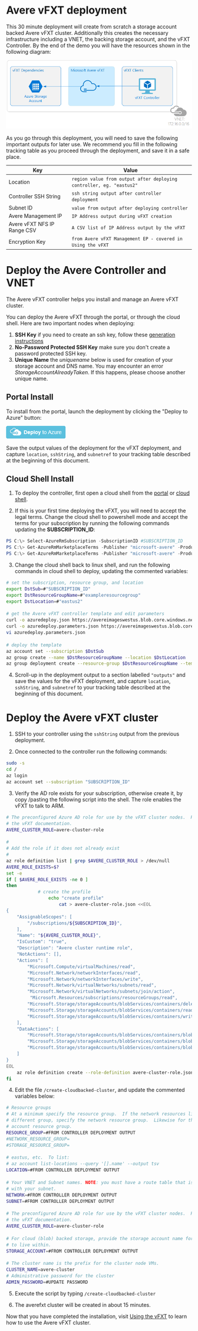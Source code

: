 # Avere vFXT deployment

This 30 minute deployment will create from scratch a storage account backed Avere vFXT cluster.  Additionally this creates the necessary infrastructure including a VNET, the backing storage account, and the vFXT Controller.  By the end of the demo you will have the resources shown in the following diagram:

<img src="images/vfxt_deployment.png">

As you go through this deployment, you will need to save the following important outputs for later use.  We recommend you fill in the following tracking table as you proceed through the deployment, and save it in a safe place.

|Key|Value|
|---|---|
|Location|`region value from output after deploying controller, eg. "eastus2"`|
|Controller SSH String|`ssh string output after controller deployment`|
|Subnet ID|`value from output after deploying controller`|
|Avere Management IP|`IP Address output during vFXT creation`|
|Avere vFXT NFS IP Range CSV|`A CSV list of IP Address output by the vFXT`|
|Encryption Key|`from Avere vFXT Management EP - covered in Using the vFXT`|

# Deploy the Avere Controller and VNET

The Avere vFXT controller helps you install and manage an Avere vFXT cluster.

You can deploy the Avere vFXT through the portal, or through the cloud shell.  Here are two important nodes when deploying:

  1. **SSH Key** if you need to create an ssh key, follow these [generation instructions](https://github.com/Azure/acs-engine/blob/master/docs/ssh.md#ssh-key-generation)
  1. **No-Password Protected SSH Key** make sure you don't create a password protected SSH key.
  1. **Unique Name** the *uniquename* below is used for creation of your storage account and DNS name.  You may encounter an error *StorageAccountAlreadyTaken*.  If this happens, please choose another unique name.

## Portal Install

To install from the portal, launch the deployment by clicking the "Deploy to Azure" button:

<a href="https://portal.azure.com/#create/Microsoft.Template/uri/https%3A%2F%2Favereimageswestus.blob.core.windows.net%2Fgithubcontent%2Fsrc%2Fvfxt%2Fazuredeploy.json" target="_blank">
<img src="https://raw.githubusercontent.com/Azure/azure-quickstart-templates/master/1-CONTRIBUTION-GUIDE/images/deploytoazure.png"/>
</a>

Save the output values of the deployment for the vFXT deployment, and capture `location`, `sshString`, and `subnetref` to your tracking table described at the beginning of this document.

## Cloud Shell Install

1. To deploy the controller, first open a cloud shell from the [portal](http://portal.azure.com) or [cloud shell](https://shell.azure.com/).

2. If this is your first time deploying the vFXT, you will need to accept the legal terms.  Change the cloud shell to powershell mode and accept the terms for your subscription by running the following commands updating the **SUBSCRIPTION_ID**:

```powershell
PS C:\> Select-AzureRmSubscription -SubscriptionID #SUBSCRIPTION_ID
PS C:\> Get-AzureRmMarketplaceTerms -Publisher "microsoft-avere" -Product "vfxt" -Name "avere-vfxt-controller" | Set-AzureRmMarketplaceTerms -Accept
PS C:\> Get-AzureRmMarketplaceTerms -Publisher "microsoft-avere" -Product "vfxt" -Name "avere-vfxt-node" | Set-AzureRmMarketplaceTerms -Accept
```

3. Change the cloud shell back to linux shell, and run the following commands in cloud shell to deploy, updating the commented variables:

```bash
# set the subscription, resource group, and location
export DstSub=#"SUBSCRIPTION_ID"
export DstResourceGroupName=#"exampleresourcegroup"
export DstLocation=#"eastus2"

# get the Avere vFXT controller template and edit parameters
curl -o azuredeploy.json https://avereimageswestus.blob.core.windows.net/githubcontent/src/vfxt/azuredeploy.json
curl -o azuredeploy.parameters.json https://avereimageswestus.blob.core.windows.net/githubcontent/src/vfxt/azuredeploy.parameters.json
vi azuredeploy.parameters.json

# deploy the template
az account set --subscription $DstSub
az group create --name $DstResourceGroupName --location $DstLocation
az group deployment create --resource-group $DstResourceGroupName --template-file azuredeploy.json --parameters @azuredeploy.parameters.json
```

4. Scroll-up in the deployment output to a section labelled `"outputs"` and save the values for the vFXT deployment, and capture `location`, `sshString`, and `subnetref` to your tracking table described at the beginning of this document.

# Deploy the Avere vFXT cluster

1. SSH to your controller using the `sshString` output from the previous deployment.

2. Once connected to the controller run the following commands:

```bash
sudo -s
cd /
az login
az account set --subscription "SUBSCRIPTION_ID"
```
3. Verify the AD role exists for your subscription, otherwise create it, by copy /pasting the following script into the shell.  The role enables the vFXT to talk to ARM.

```bash
# The preconfigured Azure AD role for use by the vFXT cluster nodes.  Refer to
# the vFXT documentation.
AVERE_CLUSTER_ROLE=avere-cluster-role

#
# Add the role if it does not already exist
# 
az role definition list | grep $AVERE_CLUSTER_ROLE > /dev/null
AVERE_ROLE_EXISTS=$?
set -e
if [ $AVERE_ROLE_EXISTS -ne 0 ]
then
            # create the profile
                echo "create profile"
                    cat > avere-cluster-role.json <<EOL
{ 
    "AssignableScopes": [
        "/subscriptions/${SUBSCRIPTION_ID}",
    ],
    "Name": "${AVERE_CLUSTER_ROLE}",
    "IsCustom": "true",
    "Description": "Avere cluster runtime role",
    "NotActions": [],
    "Actions": [
        "Microsoft.Compute/virtualMachines/read",
        "Microsoft.Network/networkInterfaces/read",
        "Microsoft.Network/networkInterfaces/write",
        "Microsoft.Network/virtualNetworks/subnets/read",
        "Microsoft.Network/virtualNetworks/subnets/join/action",
         "Microsoft.Resources/subscriptions/resourceGroups/read",
        "Microsoft.Storage/storageAccounts/blobServices/containers/delete",
        "Microsoft.Storage/storageAccounts/blobServices/containers/read",
        "Microsoft.Storage/storageAccounts/blobServices/containers/write"
    ],
    "DataActions": [
        "Microsoft.Storage/storageAccounts/blobServices/containers/blobs/delete",
        "Microsoft.Storage/storageAccounts/blobServices/containers/blobs/read",
        "Microsoft.Storage/storageAccounts/blobServices/containers/blobs/write"
    ]
}
EOL
    az role definition create --role-definition avere-cluster-role.json
fi
```
4. Edit the file `/create-cloudbacked-cluster`, and update the commented variables below: 

```bash
# Resource groups
# At a minimum specify the resource group.  If the network resources live in a
# different group, specify the network resource group.  Likewise for the storage
# account resource group.
RESOURCE_GROUP=#FROM CONTROLLER DEPLOYMENT OUTPUT
#NETWORK_RESOURCE_GROUP=
#STORAGE_RESOURCE_GROUP=

# eastus, etc.  To list:
# az account list-locations --query '[].name' --output tsv
LOCATION=#FROM CONTROLLER DEPLOYMENT OUTPUT

# Your VNET and Subnet names. NOTE: you must have a route table that is associated
# with your subnet.
NETWORK=#FROM CONTROLLER DEPLOYMENT OUTPUT
SUBNET=#FROM CONTROLLER DEPLOYMENT OUTPUT

# The preconfigured Azure AD role for use by the vFXT cluster nodes.  Refer to
# the vFXT documentation.
AVERE_CLUSTER_ROLE=avere-cluster-role

# For cloud (blob) backed storage, provide the storage account name for the data
# to live within.
STORAGE_ACCOUNT=#FROM CONTROLLER DEPLOYMENT OUTPUT

# The cluster name is the prefix for the cluster node VMs.
CLUSTER_NAME=avere-cluster
# Administrative password for the cluster
ADMIN_PASSWORD=#UPDATE PASSWORD
```

5. Execute the script by typing `/create-cloudbacked-cluster`

6. The averefxt cluster will be created in about 15 minutes.

Now that you have completed the installation, visit [Using the vFXT](using_the_vfxt.md) to learn how to use the Avere vFXT cluster.